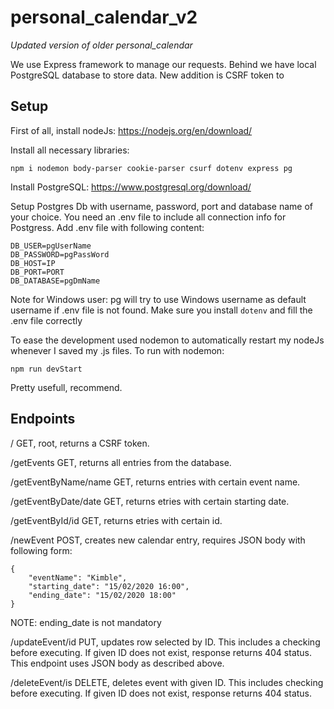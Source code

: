# personal_calendar_v2
*Updated version of older personal_calendar*

We use Express framework to manage our requests. Behind we have local PostgreSQL database to store data. New addition is CSRF token to 

## Setup
First of all, install nodeJs:
https://nodejs.org/en/download/

Install all necessary libraries:
```
npm i nodemon body-parser cookie-parser csurf dotenv express pg 

```

Install PostgreSQL: https://www.postgresql.org/download/

Setup Postgres Db with username, password, port and database name of your choice.
You need an .env file to include all connection info for Postgress. Add .env file with following content:
```
DB_USER=pgUserName
DB_PASSWORD=pgPassWord
DB_HOST=IP
DB_PORT=PORT
DB_DATABASE=pgDmName
```
Note for Windows user: pg will try to use Windows username as default username if .env file is not found. Make sure you install ```dotenv``` and fill the .env file correctly

To ease the development used nodemon to automatically restart my nodeJs whenever I saved my .js files.
To run with nodemon:
```
npm run devStart
```
Pretty usefull, recommend.

## Endpoints
/                       GET, root, returns a CSRF token.

/getEvents              GET, returns all entries from the database.

/getEventByName/name    GET, returns entries with certain event name.

/getEventByDate/date    GET, returns etries with certain starting date.

/getEventById/id        GET, returns etries with certain id.

/newEvent               POST, creates new calendar entry, requires JSON body with following form:
```
{
	"eventName": "Kimble",
	"starting_date": "15/02/2020 16:00",
	"ending_date": "15/02/2020 18:00"
}
```
NOTE: ending_date is not mandatory

/updateEvent/id         PUT, updates row selected by ID. This includes a checking before executing. If given ID does not exist, response returns 404 status. This endpoint uses JSON body as described above.

/deleteEvent/is       DELETE, deletes event with given ID. This includes checking before executing. If given ID does not exist, response returns 404 status.
